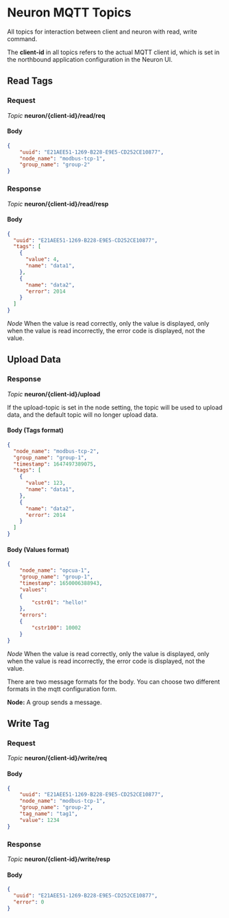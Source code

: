 # Neuron MQTT Topics

All topics for interaction between client and neuron with read, write command.

The **client-id** in all topics refers to the actual MQTT client id, which is set in the northbound application configuration in the Neuron UI.

## Read Tags

### Request

*Topic*  **neuron/{client-id}/read/req**

#### Body

```json
{
    "uuid": "E21AEE51-1269-B228-E9E5-CD252CE10877",
    "node_name": "modbus-tcp-1",
    "group_name": "group-2"
}
```

### Response

*Topic*  **neuron/{client-id}/read/resp**

#### Body

```json
{
  "uuid": "E21AEE51-1269-B228-E9E5-CD252CE10877",
  "tags": [
    {
      "value": 4,
      "name": "data1",
    },
    {
      "name": "data2",
      "error": 2014
    }
  ]
}
```

*Node* When the value is read correctly, only the value is displayed, only when the value is read incorrectly, the error code is displayed, not the value.

## Upload Data

### Response

*Topic* **neuron/{client-id}/upload** 

If the upload-topic is set in the node setting, the topic will be used to upload data, and the default topic will no longer upload data.

#### Body (Tags format)

```json
{
  "node_name": "modbus-tcp-2",
  "group_name": "group-1",
  "timestamp": 1647497389075,
  "tags": [
    {
      "value": 123,
      "name": "data1",
    },
    {
      "name": "data2",
      "error": 2014
    }
  ]
}
```

#### Body (Values format)

```json
{
    "node_name": "opcua-1", 
    "group_name": "group-1", 
    "timestamp": 1650006388943, 
    "values": 
    {
        "cstr01": "hello!"
    }, 
    "errors": 
    {
        "cstr100": 10002
    }
}
```

*Node* When the value is read correctly, only the value is displayed, only when the value is read incorrectly, the error code is displayed, not the value.

There are two message formats for the body. You can choose two different formats in the mqtt configuration form.

**Node:**  A group sends a message.

## Write Tag

### Request

*Topic*  **neuron/{client-id}/write/req**

#### Body

```json
{
    "uuid": "E21AEE51-1269-B228-E9E5-CD252CE10877",
    "node_name": "modbus-tcp-1",
    "group_name": "group-2",
    "tag_name": "tag1",
    "value": 1234
}
```

### Response

*Topic*  **neuron/{client-id}/write/resp**

#### Body

```json
{
  "uuid": "E21AEE51-1269-B228-E9E5-CD252CE10877",
  "error": 0
}
```
